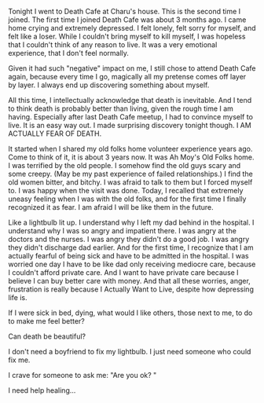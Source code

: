 <!--
.. title: Death Cafe 2 After Thoughts
.. slug: death_cafe2
.. date: 2016-10-11 22:38:57 UTC+08:00
.. tags: death-cafe, private
.. category:
.. link:
.. description:
.. type: text
-->

Tonight I went to Death Cafe at Charu's house.  This is the second time I joined.  The first time I joined Death Cafe was about 3 months ago.  I came home crying and extremely depressed.  I felt lonely, felt sorry for myself, and felt like a loser.  While I couldn't bring myself to kill myself, I was hopeless that I couldn't think of any reason to live.  It was a very emotional experience, that I don't feel normally.  

Given it had such "negative" impact on me, I still chose to attend Death Cafe again, because every time I go, magically all my pretense comes off layer by layer.  I always end up discovering something about myself.  

All this time, I intellectually acknowledge that death is inevitable.  And I tend to think death is probably better than living, given the rough time I am having.  Especially after last Death Cafe meetup, I had to convince myself to live.  It is an easy way out.  I made surprising discovery tonight though.  I AM ACTUALLY FEAR OF DEATH.  

It started when I shared my old folks home volunteer experience years ago.  Come to think of it, it is about 3 years now.  It was Ah Moy's Old Folks home.  I was terrified by the old people.  I somehow find the old guys scary and some creepy.  (May be my past experience of failed relationships.)  I find the old women bitter, and bitchy.  I was afraid to talk to them but I forced myself to.  I was happy when the visit was done.  Today, I recalled that extremely uneasy feeling when I was with the old folks, and for the first time I finally recognized it as fear.  I am afraid I will be like them in the future.  

Like a lightbulb lit up.  I understand why I left my dad behind in the hospital.  I understand why I was so angry and impatient there.  I was angry at the doctors and the nurses.  I was angry they didn't do a good job.  I was angry they didn't discharge dad earlier. And for the first time, I recognize that I am actually fearful of being sick and have to be admitted in the hospital.  I was worried one day I have to be like dad only receiving mediocre care, because I couldn't afford private care.  And I want to have private care because I believe I can buy better care with money.  And that all these worries, anger, frustration is really because I Actually Want to Live, despite how depressing life is.   

If I were sick in bed, dying, what would I like others, those next to me, to do to make me feel better?

Can death be beautiful?

I don't need a boyfriend to fix my lightbulb.  I just need someone who could fix me.  

I crave for someone to ask me: "Are you ok? "

I need help healing...
